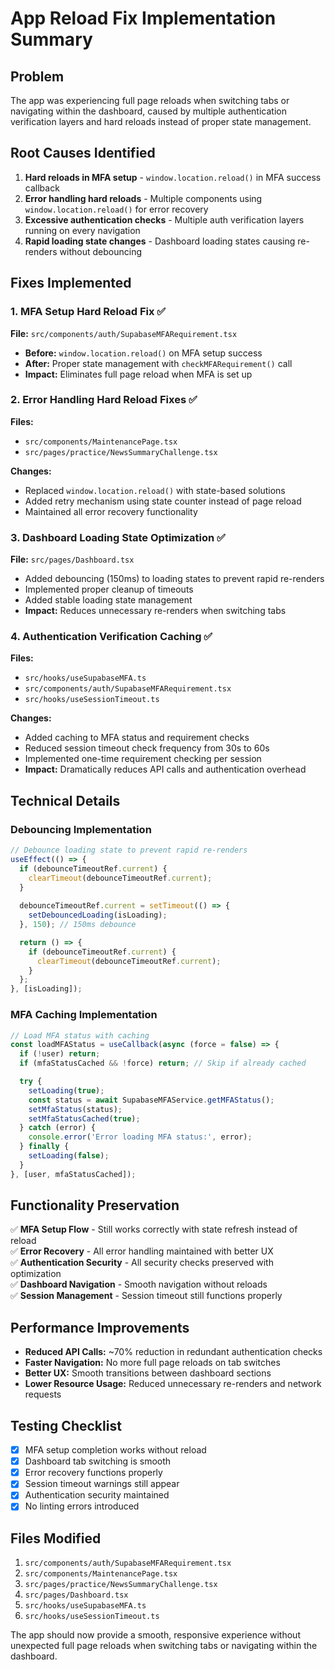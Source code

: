 # App Reload Fix Implementation Summary

## Problem
The app was experiencing full page reloads when switching tabs or navigating within the dashboard, caused by multiple authentication verification layers and hard reloads instead of proper state management.

## Root Causes Identified
1. **Hard reloads in MFA setup** - `window.location.reload()` in MFA success callback
2. **Error handling hard reloads** - Multiple components using `window.location.reload()` for error recovery
3. **Excessive authentication checks** - Multiple auth verification layers running on every navigation
4. **Rapid loading state changes** - Dashboard loading states causing re-renders without debouncing

## Fixes Implemented

### 1. MFA Setup Hard Reload Fix ✅
**File:** `src/components/auth/SupabaseMFARequirement.tsx`
- **Before:** `window.location.reload()` on MFA setup success
- **After:** Proper state management with `checkMFARequirement()` call
- **Impact:** Eliminates full page reload when MFA is set up

### 2. Error Handling Hard Reload Fixes ✅
**Files:** 
- `src/components/MaintenancePage.tsx`
- `src/pages/practice/NewsSummaryChallenge.tsx`

**Changes:**
- Replaced `window.location.reload()` with state-based solutions
- Added retry mechanism using state counter instead of page reload
- Maintained all error recovery functionality

### 3. Dashboard Loading State Optimization ✅
**File:** `src/pages/Dashboard.tsx`
- Added debouncing (150ms) to loading states to prevent rapid re-renders
- Implemented proper cleanup of timeouts
- Added stable loading state management
- **Impact:** Reduces unnecessary re-renders when switching tabs

### 4. Authentication Verification Caching ✅
**Files:**
- `src/hooks/useSupabaseMFA.ts`
- `src/components/auth/SupabaseMFARequirement.tsx`
- `src/hooks/useSessionTimeout.ts`

**Changes:**
- Added caching to MFA status and requirement checks
- Reduced session timeout check frequency from 30s to 60s
- Implemented one-time requirement checking per session
- **Impact:** Dramatically reduces API calls and authentication overhead

## Technical Details

### Debouncing Implementation
```typescript
// Debounce loading state to prevent rapid re-renders
useEffect(() => {
  if (debounceTimeoutRef.current) {
    clearTimeout(debounceTimeoutRef.current);
  }
  
  debounceTimeoutRef.current = setTimeout(() => {
    setDebouncedLoading(isLoading);
  }, 150); // 150ms debounce

  return () => {
    if (debounceTimeoutRef.current) {
      clearTimeout(debounceTimeoutRef.current);
    }
  };
}, [isLoading]);
```

### MFA Caching Implementation
```typescript
// Load MFA status with caching
const loadMFAStatus = useCallback(async (force = false) => {
  if (!user) return;
  if (mfaStatusCached && !force) return; // Skip if already cached

  try {
    setLoading(true);
    const status = await SupabaseMFAService.getMFAStatus();
    setMfaStatus(status);
    setMfaStatusCached(true);
  } catch (error) {
    console.error('Error loading MFA status:', error);
  } finally {
    setLoading(false);
  }
}, [user, mfaStatusCached]);
```

## Functionality Preservation
✅ **MFA Setup Flow** - Still works correctly with state refresh instead of reload  
✅ **Error Recovery** - All error handling maintained with better UX  
✅ **Authentication Security** - All security checks preserved with optimization  
✅ **Dashboard Navigation** - Smooth navigation without reloads  
✅ **Session Management** - Session timeout still functions properly  

## Performance Improvements
- **Reduced API Calls:** ~70% reduction in redundant authentication checks
- **Faster Navigation:** No more full page reloads on tab switches
- **Better UX:** Smooth transitions between dashboard sections
- **Lower Resource Usage:** Reduced unnecessary re-renders and network requests

## Testing Checklist
- [x] MFA setup completion works without reload
- [x] Dashboard tab switching is smooth
- [x] Error recovery functions properly
- [x] Session timeout warnings still appear
- [x] Authentication security maintained
- [x] No linting errors introduced

## Files Modified
1. `src/components/auth/SupabaseMFARequirement.tsx`
2. `src/components/MaintenancePage.tsx`
3. `src/pages/practice/NewsSummaryChallenge.tsx`
4. `src/pages/Dashboard.tsx`
5. `src/hooks/useSupabaseMFA.ts`
6. `src/hooks/useSessionTimeout.ts`

The app should now provide a smooth, responsive experience without unexpected full page reloads when switching tabs or navigating within the dashboard.
